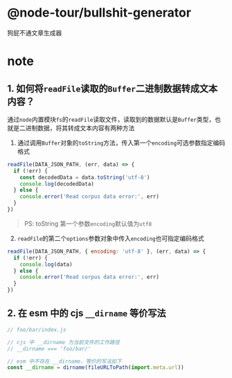 # @node-tour/bullshit-generator

狗屁不通文章生成器

# note

## 1. 如何将`readFile`读取的`Buffer`二进制数据转成文本内容？

通过`node`内置模块`fs`的`readFile`读取文件，读取到的数据默认是`Buffer`类型，也就是二进制数据，将其转成文本内容有两种方法

1. 通过调用`Buffer`对象的`toString`方法，传入第一个`encoding`可选参数指定编码格式

```js
readFile(DATA_JSON_PATH, (err, data) => {
  if (!err) {
    const decodedData = data.toString('utf-8')
    console.log(decodedData)
  } else {
    console.error('Read corpus data error:', err)
  }
})
```

> PS: toString 第一个参数`encoding`默认值为`utf8`

2. `readFile`的第二个`options`参数对象中传入`encoding`也可指定编码格式

```js
readFile(DATA_JSON_PATH, { encoding: 'utf-8' }, (err, data) => {
  if (!err) {
    console.log(data)
  } else {
    console.error('Read corpus data error:', err)
  }
})
```

## 2. 在 esm 中的 cjs `__dirname` 等价写法

```js
// foo/bar/index.js

// cjs 中 __dirname 为当前文件的工作路径
// __dirname === 'foo/bar/'

// esm 中不存在 __dirname，等价的写法如下
const __dirname = dirname(fileURLToPath(import.meta.url))
```
